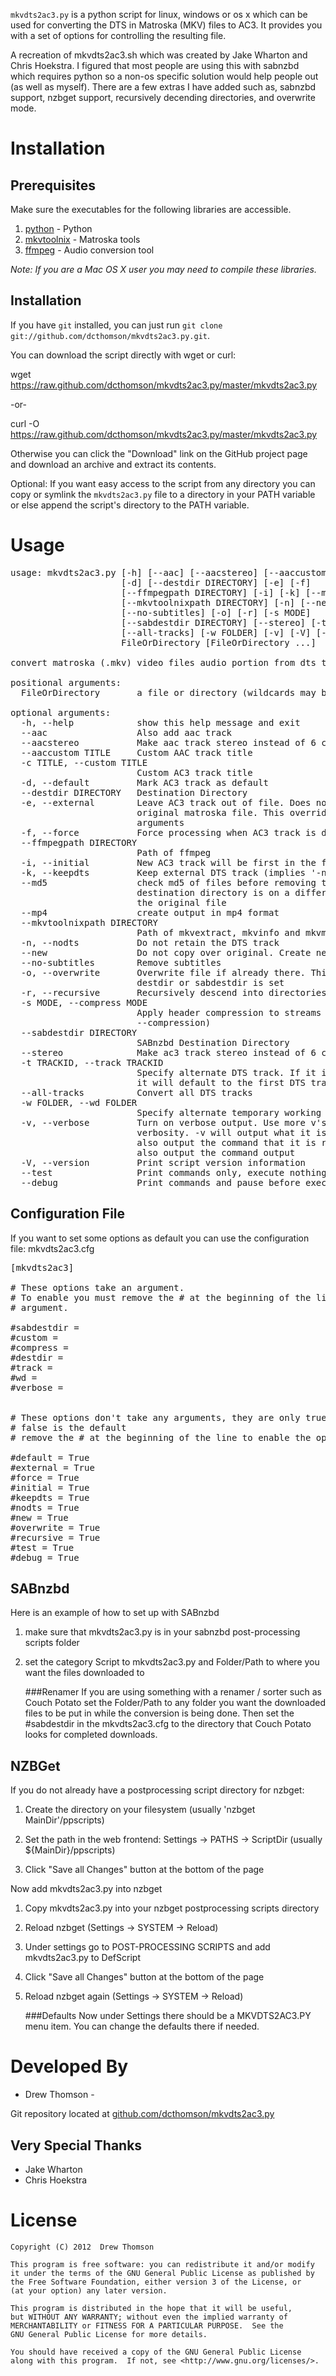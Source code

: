 `mkvdts2ac3.py` is a python script for linux, windows or os x which can be used
for converting the DTS in Matroska (MKV) files to AC3. It provides you with a set
of options for controlling the resulting file.

A recreation of mkvdts2ac3.sh which was created by Jake Wharton and Chris Hoekstra.
I figured that most people are using this with sabnzbd which requires python so a
non-os specific solution would help people out (as well as myself). There are a
few extras I have added such as, sabnzbd support, nzbget support, recursively decending
directories, and overwrite mode.

Installation
============

Prerequisites
-------------
Make sure the executables for the following libraries are accessible.

1. [python](http://www.python.org/) - Python
2. [mkvtoolnix](http://www.bunkus.org/videotools/mkvtoolnix/) - Matroska tools
3. [ffmpeg](http://ffmpeg.org/) - Audio conversion tool

*Note: If you are a Mac OS X user you may need to compile these libraries.*

Installation
------------
If you have `git` installed, you can just run
`git clone git://github.com/dcthomson/mkvdts2ac3.py.git`.

You can download the script directly with wget or curl:

wget https://raw.github.com/dcthomson/mkvdts2ac3.py/master/mkvdts2ac3.py

  -or-

curl -O https://raw.github.com/dcthomson/mkvdts2ac3.py/master/mkvdts2ac3.py

Otherwise you can click the "Download" link on the GitHub project page and
download an archive and extract its contents.

Optional: If you want easy access to the script from any directory you can copy
or symlink the `mkvdts2ac3.py` file to a directory in your PATH variable or else
append the script's directory to the PATH variable.

Usage
=====

<pre>
usage: mkvdts2ac3.py [-h] [--aac] [--aacstereo] [--aaccustom TITLE] [-c TITLE]
                     [-d] [--destdir DIRECTORY] [-e] [-f]
                     [--ffmpegpath DIRECTORY] [-i] [-k] [--md5] [--mp4]
                     [--mkvtoolnixpath DIRECTORY] [-n] [--new]
                     [--no-subtitles] [-o] [-r] [-s MODE]
                     [--sabdestdir DIRECTORY] [--stereo] [-t TRACKID]
                     [--all-tracks] [-w FOLDER] [-v] [-V] [--test] [--debug]
                     FileOrDirectory [FileOrDirectory ...]

convert matroska (.mkv) video files audio portion from dts to ac3

positional arguments:
  FileOrDirectory       a file or directory (wildcards may be used)

optional arguments:
  -h, --help            show this help message and exit
  --aac                 Also add aac track
  --aacstereo           Make aac track stereo instead of 6 channel
  --aaccustom TITLE     Custom AAC track title
  -c TITLE, --custom TITLE
                        Custom AC3 track title
  -d, --default         Mark AC3 track as default
  --destdir DIRECTORY   Destination Directory
  -e, --external        Leave AC3 track out of file. Does not modify the
                        original matroska file. This overrides '-n' and '-d'
                        arguments
  -f, --force           Force processing when AC3 track is detected
  --ffmpegpath DIRECTORY
                        Path of ffmpeg
  -i, --initial         New AC3 track will be first in the file
  -k, --keepdts         Keep external DTS track (implies '-n')
  --md5                 check md5 of files before removing the original if
                        destination directory is on a different device than
                        the original file
  --mp4                 create output in mp4 format
  --mkvtoolnixpath DIRECTORY
                        Path of mkvextract, mkvinfo and mkvmerge
  -n, --nodts           Do not retain the DTS track
  --new                 Do not copy over original. Create new adjacent file
  --no-subtitles        Remove subtitles
  -o, --overwrite       Overwrite file if already there. This only applies if
                        destdir or sabdestdir is set
  -r, --recursive       Recursively descend into directories
  -s MODE, --compress MODE
                        Apply header compression to streams (See mkvmerge's
                        --compression)
  --sabdestdir DIRECTORY
                        SABnzbd Destination Directory
  --stereo              Make ac3 track stereo instead of 6 channel
  -t TRACKID, --track TRACKID
                        Specify alternate DTS track. If it is not a DTS track
                        it will default to the first DTS track found
  --all-tracks          Convert all DTS tracks
  -w FOLDER, --wd FOLDER
                        Specify alternate temporary working directory
  -v, --verbose         Turn on verbose output. Use more v's for more
                        verbosity. -v will output what it is doing. -vv will
                        also output the command that it is running. -vvv will
                        also output the command output
  -V, --version         Print script version information
  --test                Print commands only, execute nothing
  --debug               Print commands and pause before executing each
</pre>


Configuration File
------------------
If you want to set some options as default you can use the configuration file: mkvdts2ac3.cfg
<pre>
[mkvdts2ac3]

# These options take an argument.
# To enable you must remove the # at the beginning of the line and supply the
# argument. 
 
#sabdestdir =
#custom =
#compress =
#destdir =
#track =
#wd =
#verbose =


# These options don't take any arguments, they are only true or false
# false is the default
# remove the # at the beginning of the line to enable the option

#default = True
#external = True
#force = True
#initial = True
#keepdts = True
#nodts = True
#new = True
#overwrite = True
#recursive = True
#test = True
#debug = True
</pre>


SABnzbd
-------
Here is an example of how to set up with SABnzbd

1. make sure that mkvdts2ac3.py is in your sabnzbd post-processing scripts folder

2. set the category Script to mkvdts2ac3.py and Folder/Path to where you want the files downloaded to

    ###Renamer
If you are using something with a renamer / sorter such as Couch Potato set the Folder/Path to any folder you want the downloaded files to be put in while the conversion is being done. Then set the #sabdestdir in the mkvdts2ac3.cfg to the directory that Couch Potato looks for completed downloads.


NZBGet
------
If you do not already have a postprocessing script directory for nzbget:

1. Create the directory on your filesystem (usually 'nzbget MainDir'/ppscripts)

2. Set the path in the web frontend: Settings -> PATHS -> ScriptDir (usually ${MainDir}/ppscripts)

3. Click "Save all Changes" button at the bottom of the page

Now add mkvdts2ac3.py into nzbget

1. Copy mkvdts2ac3.py into your nzbget postprocessing scripts directory

2. Reload nzbget (Settings -> SYSTEM -> Reload)

3. Under settings go to POST-PROCESSING SCRIPTS and add mkvdts2ac3.py to DefScript

4. Click "Save all Changes" button at the bottom of the page

5. Reload nzbget again (Settings -> SYSTEM -> Reload)

    ###Defaults
Now under Settings there should be a MKVDTS2AC3.PY menu item. You can change the defaults there if needed.

  
Developed By
============
* Drew Thomson - <drooby at gmail dot com>

Git repository located at
[github.com/dcthomson/mkvdts2ac3.py](http://github.com/dcthomson/mkvdts2ac3.py)


Very Special Thanks
-------------------
* Jake Wharton
* Chris Hoekstra

License
=======

	Copyright (C) 2012  Drew Thomson
	
	This program is free software: you can redistribute it and/or modify
	it under the terms of the GNU General Public License as published by
	the Free Software Foundation, either version 3 of the License, or
	(at your option) any later version.
	
	This program is distributed in the hope that it will be useful,
	but WITHOUT ANY WARRANTY; without even the implied warranty of
	MERCHANTABILITY or FITNESS FOR A PARTICULAR PURPOSE.  See the
	GNU General Public License for more details.
	
	You should have received a copy of the GNU General Public License
	along with this program.  If not, see <http://www.gnu.org/licenses/>.